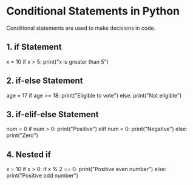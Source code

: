 # Conditional Statements in Python

Conditional statements are used to make decisions in code.

## 1. if Statement
x = 10
if x > 5:
    print("x is greater than 5")

## 2. if-else Statement
age = 17
if age >= 18:
    print("Eligible to vote")
else:
    print("Not eligible")
    
## 3. if-elif-else Statement
num = 0
if num > 0:
    print("Positive")
elif num < 0:
    print("Negative")
else:
    print("Zero")

## 4. Nested if
x = 10
if x > 0:
    if x % 2 == 0:
        print("Positive even number")
    else:
        print("Positive odd number")
